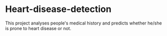 # Heart-disease-detection
This project analyses people's medical history and predicts whether he/she is prone to heart disease or not.
